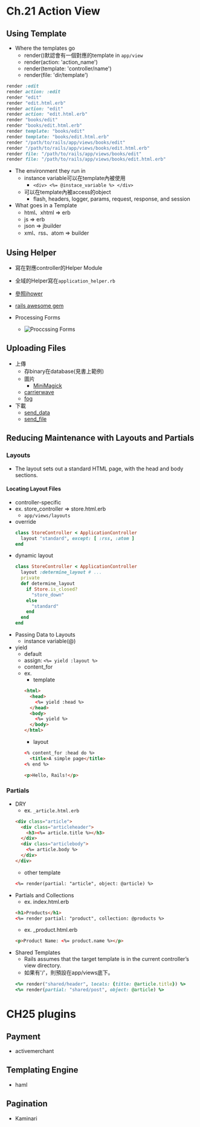 # Ch.21 Action View

## Using Template
- Where the templates go
	- render()默認會有一個對應的template in `app/view`
	- render(action: 'action_name') 
	- render(template: 'controller/name')
	- render(file: 'dir/template')
		
```ruby
render :edit
render action: :edit
render "edit"
render "edit.html.erb"
render action: "edit"
render action: "edit.html.erb"
render "books/edit"
render "books/edit.html.erb"
render template: "books/edit"
render template: "books/edit.html.erb"
render "/path/to/rails/app/views/books/edit"
render "/path/to/rails/app/views/books/edit.html.erb"
render file: "/path/to/rails/app/views/books/edit"
render file: "/path/to/rails/app/views/books/edit.html.erb"
```
- The environment they run in 
	- instance variable可以在template內被使用
		- `<div> <%= @instace_variable %> </div>`
	- 可以在template內被access的object
		- flash, headers, logger, params, request, response, and session
- What goes in a Template
	- html、xhtml => erb
	- js => erb
	- json => jbuilder
	- xml、rss、atom => builder
## Using Helper
- 寫在對應controller的Helper Module
- 全域的Helper寫在`application_helper.rb`
- [參照ihower](https://ihower.tw/rails4/actionview-helpers.html)
- [rails awesome gem](https://github.com/hothero/awesome-rails-gem#view-helper)

- Processing Forms
	- ![Proccssing Forms](https://i.imgur.com/2jt6AWR.png)

## Uploading Files
- 上傳
	- 存binary在database(見書上範例)
	- 圖片
		- [MiniMagick](https://github.com/minimagick/minimagick) 
	- [carrierwave](https://github.com/carrierwaveuploader/carrierwave)
	- [fog](https://github.com/fog/fog)
- 下載
	- [send_data](http://apidock.com/rails/ActionController/DataStreaming/send_data)
	- [send_file](http://apidock.com/rails/v4.2.1/ActionController/DataStreaming/send_file)
	
## Reducing Maintenance with Layouts and Partials
### Layouts
- The layout sets out a standard HTML page, with the head and body sections.
#### Locating Layout Files
- controller-specific
- ex. store_controller => store.html.erb
	- `app/views/layouts`
- override
	```ruby
	class StoreController < ApplicationController  
	  layout "standard", except: [ :rss, :atom ]
	end
	```
- dynamic layout
	```ruby
	class StoreController < ApplicationController
	  layout :determine_layout # ...
	  private
	  def determine_layout 
	    if Store.is_closed?
	      "store_down"
	    else
	      "standard"
	    end
	  end
	end
	```
- Passing Data to Layouts
	- instance variable(@)
- yield
	- default
	- assign: `<%= yield :layout %>`
	- content_for
	- ex. 
		- template
		```html
		<html>
		  <head>
			<%= yield :head %>
		  </head>
		  <body>
			<%= yield %>
		  </body>
		</html>
		````
		- layout
		```html
		<% content_for :head do %>
		  <title>A simple page</title>
		<% end %>

		<p>Hello, Rails!</p>
		```
### Partials
- DRY
	- ex. `_article.html.erb`
	```html
	<div class="article">
	  <div class="articleheader">
	    <h3><%= article.title %></h3>
	  </div>
	  <div class="articlebody"> 
	    <%= article.body %>
	  </div>
	</div>
	```
	- other template
	```html
	<%= render(partial: "article", object: @article) %>
	```
- Partials and Collections
	- ex. index.html.erb
	```html
	<h1>Products</h1>
	<%= render partial: "product", collection: @products %>
	```
	- ex. _product.html.erb
	```html
	<p>Product Name: <%= product.name %></p>
	```
- Shared Templates
	- Rails assumes that the target template is in the current controller’s view directory.
	- 如果有'/'，則預設在app/views底下。
	```ruby
	<%= render("shared/header", locals: {title: @article.title}) %>
	<%= render(partial: "shared/post", object: @article) %>
	```

# CH25 plugins
## Payment
- activemerchant
## Templating Engine
- haml
## Pagination
- Kaminari